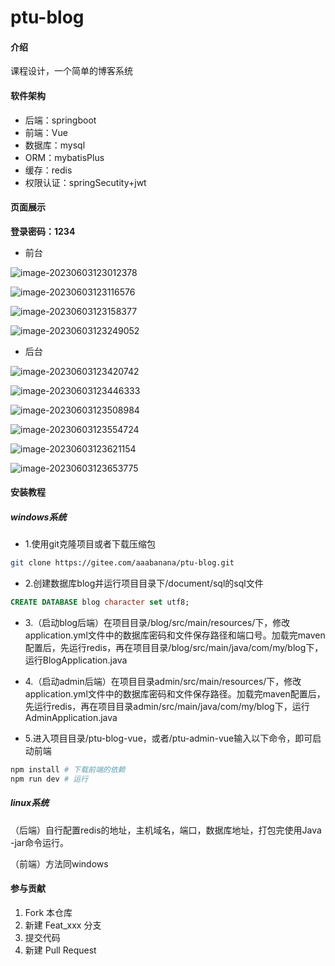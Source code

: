 # ptu-blog

#### 介绍

课程设计，一个简单的博客系统

#### 软件架构

- 后端：springboot
- 前端：Vue
- 数据库：mysql
- ORM：mybatisPlus
- 缓存：redis
- 权限认证：springSecutity+jwt



#### 页面展示

**登录密码：1234**

- 前台

![image-20230603123012378](.\document\img\image-20230603123012378.png)

![image-20230603123116576](.\document\img\image-20230603123116576.png)

![image-20230603123158377](.\document\img\image-20230603123158377.png)

![image-20230603123249052](.\document\img\image-20230603123249052.png)

- 后台

![image-20230603123420742](.\document\img\image-20230603123420742.png)

![image-20230603123446333](.\document\img\image-20230603123446333.png)

![image-20230603123508984](.\document\img\image-20230603123508984.png)

![image-20230603123554724](.\document\img\image-20230603123554724.png)

![image-20230603123621154](.\document\img\image-20230603123621154.png)

![image-20230603123653775](.\document\img\image-20230603123653775.png)



#### 安装教程

##### windows系统

- 1.使用git克隆项目或者下载压缩包

```bash
git clone https://gitee.com/aaabanana/ptu-blog.git
```

- 2.创建数据库blog并运行项目目录下/document/sql的sql文件

```sql
CREATE DATABASE blog character set utf8;
```

- 3.（启动blog后端）在项目目录/blog/src/main/resources/下，修改application.yml文件中的数据库密码和文件保存路径和端口号。加载完maven配置后，先运行redis，再在项目目录/blog/src/main/java/com/my/blog下，运行BlogApplication.java

- 4.（启动admin后端）在项目目录admin/src/main/resources/下，修改application.yml文件中的数据库密码和文件保存路径。加载完maven配置后，先运行redis，再在项目目录admin/src/main/java/com/my/blog下，运行AdminApplication.java

- 5.进入项目目录/ptu-blog-vue，或者/ptu-admin-vue输入以下命令，即可启动前端

```bash
npm install # 下载前端的依赖
npm run dev # 运行
```

##### linux系统

（后端）自行配置redis的地址，主机域名，端口，数据库地址，打包完使用Java -jar命令运行。

（前端）方法同windows



#### 参与贡献

1.  Fork 本仓库
2.  新建 Feat_xxx 分支
3.  提交代码
4.  新建 Pull Request